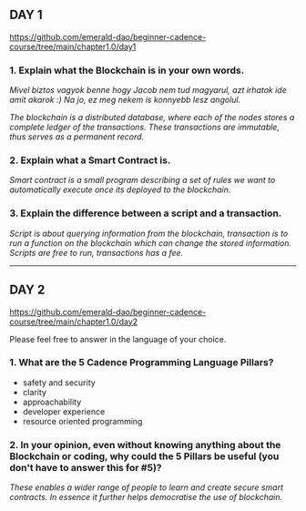 ## DAY 1

https://github.com/emerald-dao/beginner-cadence-course/tree/main/chapter1.0/day1

### 1. Explain what the Blockchain is in your own words.

*Mivel biztos vagyok benne hogy Jacob nem tud magyarul, azt irhatok ide amit akarok :) Na jo, ez meg nekem is konnyebb lesz angolul.*

*The blockchain is a distributed database, where each of the nodes stores a complete ledger of the transactions. These transactions are immutable, thus serves as a permanent record.*

### 2. Explain what a Smart Contract is. 

*Smart contract is a small program describing a set of rules we want to automatically execute once its deployed to  the blockchain.*

### 3. Explain the difference between a script and a transaction.

*Script is about querying information from the blockchain, transaction is to run a function on the blockchain which can change the stored information. Scripts are free to run, transactions has a fee.*

---
## DAY 2
https://github.com/emerald-dao/beginner-cadence-course/tree/main/chapter1.0/day2

Please feel free to answer in the language of your choice.

### 1. What are the 5 Cadence Programming Language Pillars?

- safety and security
- clarity
- approachability
- developer experience
- resource oriented programming


### 2. In your opinion, even without knowing anything about the Blockchain or coding, why could the 5 Pillars be useful (you don't have to answer this for #5)?

*These enables a wider range of people to learn and create secure smart contracts. In essence it further helps democratise the use of blockchain.*
